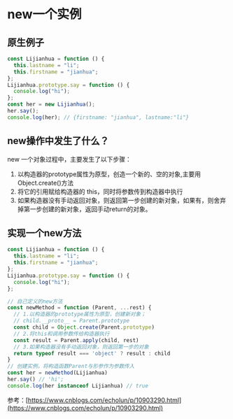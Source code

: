# new一个实例

## 原生例子

```js
const Lijianhua = function () {
  this.lastname = "li";
  this.firstname = "jianhua";
};
Lijianhua.prototype.say = function () {
  console.log("hi");
};
const her = new Lijianhua();
her.say();
console.log(her); // {firstname: "jianhua", lastname:"li"}
```

## new操作中发生了什么？

new 一个对象过程中，主要发生了以下步骤：

 1. 以构造器的prototype属性为原型，创造一个新的、空的对象,主要用Object.create()方法
 2. 将它的引用赋给构造器的 this，同时将参数传到构造器中执行
 3. 如果构造器没有手动返回对象，则返回第一步创建的新对象，如果有，则舍弃掉第一步创建的新对象，返回手动return的对象。

## 实现一个new方法

```js
const Lijianhua = function () {
  this.lastname = "li";
  this.firstname = "jianhua";
};
Lijianhua.prototype.say = function () {
  console.log("hi");
};

// 自己定义的new方法
const newMethod = function (Parent, ...rest) {
  // 1.以构造器的prototype属性为原型，创建新对象；
  // child.__proto__ = Parent.prototype
  const child = Object.create(Parent.prototype)
  // 2.将this和调用参数传给构造器执行
  const result = Parent.apply(child, rest)
  // 3.如果构造器没有手动返回对象，则返回第一步的对象
  return typeof result === 'object' ? result : child
}
// 创建实例，将构造函数Parent与形参作为参数传入
const her = newMethod(Lijianhua)
her.say() // 'hi';
console.log(her instanceof Lijianhua) // true
```

参考：[https://www.cnblogs.com/echolun/p/10903290.html](https://www.cnblogs.com/echolun/p/10903290.html)